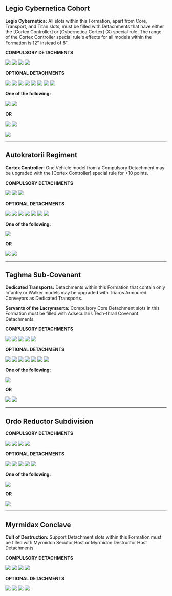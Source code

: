 ## Legio Cybernetica Cohort

**Legio Cybernetica:** All slots within this Formation, apart from Core, Transport, and Titan slots, must be filled with Detachments that have either the [Cortex Controller] or [Cybernetica Cortex] (X) special rule. The range of the Cortex Controller special rule's effects for all models within the Formation is 12" instead of 8".

**COMPULSORY DETACHMENTS**

[![](../../media/factions/mechanicum_taghmata/compulsory_hq.jpg)](../../factions/mechanicum_taghmata/detachments.md#hq-detachments) [![](../../media/factions/mechanicum_taghmata/compulsory_core.jpg)](../../factions/mechanicum_taghmata/detachments.md#core-detachments) [![](../../media/factions/mechanicum_taghmata/compulsory_support.jpg)](../../factions/mechanicum_taghmata/detachments.md#support-detachments) [![](../../media/factions/mechanicum_taghmata/compulsory_support.jpg)](../../factions/mechanicum_taghmata/detachments.md#support-detachments)

**OPTIONAL DETACHMENTS**

[![](../../media/factions/mechanicum_taghmata/optional_hq.jpg)](../../factions/mechanicum_taghmata/detachments.md#hq-detachments) [![](../../media/factions/mechanicum_taghmata/optional_hq.jpg)](../../factions/mechanicum_taghmata/detachments.md#hq-detachments) [![](../../media/factions/mechanicum_taghmata/optional_support.jpg)](../../factions/mechanicum_taghmata/detachments.md#support-detachments) [![](../../media/factions/mechanicum_taghmata/optional_vanguard.jpg)](../../factions/mechanicum_taghmata/detachments.md#vanguard-detachments) [![](../../media/factions/mechanicum_taghmata/optional_core.jpg)](../../factions/mechanicum_taghmata/detachments.md#core-detachments) [![](../../media/factions/mechanicum_taghmata/optional_core.jpg)](../../factions/mechanicum_taghmata/detachments.md#core-detachments) [![](../../media/factions/mechanicum_taghmata/optional_transport.jpg)](detachments.md#transport-detachments) [![](../../media/factions/mechanicum_taghmata/optional_transport.jpg)](detachments.md#transport-detachments)

**One of the following:**

[![](../../media/factions/mechanicum_taghmata/optional_support.jpg)](../../factions/mechanicum_taghmata/detachments.md#support-detachments) [![](../../media/factions/mechanicum_taghmata/optional_support.jpg)](../../factions/mechanicum_taghmata/detachments.md#support-detachments)

**OR**

[![](../../media/factions/mechanicum_taghmata/optional_vanguard.jpg)](../../factions/mechanicum_taghmata/detachments.md#vanguard-detachments) [![](../../media/factions/mechanicum_taghmata/optional_vanguard.jpg)](../../factions/mechanicum_taghmata/detachments.md#vanguard-detachments)

[![](../../media/factions/collegia_titanica/optional_titan.jpg)](../../factions/collegia_titanica/detachments.md#titan-detachments)

---

## Autokratorii Regiment

**Cortex Controller:** One Vehicle model from a Compulsory Detachment may be upgraded with the [Cortex Controller] special rule for +10 points.

**COMPULSORY DETACHMENTS**

[![](../../media/factions/mechanicum_taghmata/compulsory_battle_tank.jpg)](../../factions/mechanicum_taghmata/detachments.md#battle-tank-detachments) [![](../../media/factions/mechanicum_taghmata/compulsory_battle_tank.jpg)](../../factions/mechanicum_taghmata/detachments.md#battle-tank-detachments) [![](../../media/factions/mechanicum_taghmata/compulsory_battle_tank.jpg)](../../factions/mechanicum_taghmata/detachments.md#battle-tank-detachments)

**OPTIONAL DETACHMENTS**

[![](../../media/factions/mechanicum_taghmata/optional_hq.jpg)](../../factions/mechanicum_taghmata/detachments.md#hq-detachments) [![](../../media/factions/mechanicum_taghmata/optional_support.jpg)](../../factions/mechanicum_taghmata/detachments.md#support-detachments) [![](../../media/factions/mechanicum_taghmata/optional_transport.jpg)](detachments.md#transport-detachments) [![](../../media/factions/mechanicum_taghmata/optional_support.jpg)](../../factions/mechanicum_taghmata/detachments.md#support-detachments) [![](../../media/factions/mechanicum_taghmata/optional_support.jpg)](../../factions/mechanicum_taghmata/detachments.md#support-detachments) [![](../../media/factions/mechanicum_taghmata/optional_transport.jpg)](detachments.md#transport-detachments) [![](../../media/factions/mechanicum_taghmata/optional_battle_tank.jpg)](../../factions/mechanicum_taghmata/detachments.md#battle-tank-detachments)

**One of the following:**

[![](../../media/factions/collegia_titanica/optional_titan.jpg)](../../factions/collegia_titanica/detachments.md#titan-detachments)

**OR**

[![](../../media/factions/knight_households/optional_knight.jpg)](../../factions/knight_households/detachments.md#knight-detachments) [![](../../media/factions/knight_households/optional_knight.jpg)](../../factions/knight_households/detachments.md#knight-detachments)

---

## Taghma Sub-Covenant

**Dedicated Transports:** Detachments within this Formation that contain only Infantry or Walker models may be upgraded with Triaros Armoured Conveyors as Dedicated Transports.

**Servants of the Lacrymaerta:** Compulsory Core Detachment slots in this Formation must be filled with Adsecularis Tech-thrall Covenant Detachments.

**COMPULSORY DETACHMENTS**

[![](../../media/factions/mechanicum_taghmata/compulsory_hq.jpg)](../../factions/mechanicum_taghmata/detachments.md#hq-detachments) [![](../../media/factions/mechanicum_taghmata/compulsory_core.jpg)](../../factions/mechanicum_taghmata/detachments.md#core-detachments) [![](../../media/factions/mechanicum_taghmata/compulsory_core.jpg)](../../factions/mechanicum_taghmata/detachments.md#core-detachments) [![](../../media/factions/mechanicum_taghmata/compulsory_support.jpg)](../../factions/mechanicum_taghmata/detachments.md#support-detachments) [![](../../media/factions/mechanicum_taghmata/compulsory_support.jpg)](../../factions/mechanicum_taghmata/detachments.md#support-detachments)

**OPTIONAL DETACHMENTS**

[![](../../media/factions/mechanicum_taghmata/optional_hq.jpg)](../../factions/mechanicum_taghmata/detachments.md#hq-detachments) [![](../../media/factions/mechanicum_taghmata/optional_core.jpg)](../../factions/mechanicum_taghmata/detachments.md#core-detachments) [![](../../media/factions/mechanicum_taghmata/optional_support.jpg)](../../factions/mechanicum_taghmata/detachments.md#support-detachments) [![](../../media/factions/mechanicum_taghmata/optional_bastion.jpg)](../../factions/mechanicum_taghmata/detachments.md#bastion-detachments) [![](../../media/factions/mechanicum_taghmata/optional_vanguard.jpg)](../../factions/mechanicum_taghmata/detachments.md#vanguard-detachments) [![](../../media/factions/mechanicum_taghmata/optional_battle_tank.jpg)](../../factions/mechanicum_taghmata/detachments.md#battle-tank-detachments) [![](../../media/factions/mechanicum_taghmata/optional_transport.jpg)](detachments.md#transport-detachments)

**One of the following:**

[![](../../media/factions/collegia_titanica/optional_titan.jpg)](../../factions/collegia_titanica/detachments.md#titan-detachments)

**OR**

[![](../../media/factions/knight_households/optional_knight.jpg)](../../factions/knight_households/detachments.md#knight-detachments) [![](../../media/factions/knight_households/optional_knight.jpg)](../../factions/knight_households/detachments.md#knight-detachments)

---

## Ordo Reductor Subdivision

**COMPULSORY DETACHMENTS**

[![](../../media/factions/mechanicum_taghmata/compulsory_hq.jpg)](../../factions/mechanicum_taghmata/detachments.md#hq-detachments) [![](../../media/factions/mechanicum_taghmata/compulsory_support.jpg)](../../factions/mechanicum_taghmata/detachments.md#support-detachments) [![](../../media/factions/mechanicum_taghmata/compulsory_bastion.jpg)](../../factions/mechanicum_taghmata/detachments.md#bastion-detachments) [![](../../media/factions/mechanicum_taghmata/compulsory_bastion.jpg)](../../factions/mechanicum_taghmata/detachments.md#bastion-detachments)

**OPTIONAL DETACHMENTS**

[![](../../media/factions/mechanicum_taghmata/optional_hq.jpg)](../../factions/mechanicum_taghmata/detachments.md#hq-detachments) [![](../../media/factions/mechanicum_taghmata/optional_support.jpg)](../../factions/mechanicum_taghmata/detachments.md#support-detachments) [![](../../media/factions/mechanicum_taghmata/optional_support.jpg)](../../factions/mechanicum_taghmata/detachments.md#support-detachments) [![](../../media/factions/mechanicum_taghmata/optional_bastion.jpg)](../../factions/mechanicum_taghmata/detachments.md#bastion-detachments) [![](../../media/factions/mechanicum_taghmata/optional_battle_tank.jpg)](../../factions/mechanicum_taghmata/detachments.md#battle-tank-detachments)

**One of the following:**

[![](../../media/factions/collegia_titanica/optional_titan.jpg)](../../factions/collegia_titanica/detachments.md#titan-detachments)

**OR**

[![](../../media/factions/knight_households/optional_acastus.jpg)](../../factions/knight_households/detachments.md#acastus-knight-asterius-banner-240-points)

---

## Myrmidax Conclave

**Cult of Destruction:** Support Detachment slots within this Formation must be filled with Myrmidon Secutor Host or Myrmidon Destructor Host Detachments.

**COMPULSORY DETACHMENTS**

[![](../../media/factions/mechanicum_taghmata/compulsory_hq.jpg)](../../factions/mechanicum_taghmata/detachments.md#hq-detachments) [![](../../media/factions/mechanicum_taghmata/compulsory_support.jpg)](../../factions/mechanicum_taghmata/detachments.md#support-detachments) [![](../../media/factions/mechanicum_taghmata/compulsory_support.jpg)](../../factions/mechanicum_taghmata/detachments.md#support-detachments) [![](../../media/factions/mechanicum_taghmata/compulsory_support.jpg)](../../factions/mechanicum_taghmata/detachments.md#support-detachments)

**OPTIONAL DETACHMENTS**

[![](../../media/factions/mechanicum_taghmata/optional_hq.jpg)](../../factions/mechanicum_taghmata/detachments.md#hq-detachments) [![](../../media/factions/mechanicum_taghmata/optional_transport.jpg)](detachments.md#transport-detachments) [![](../../media/factions/mechanicum_taghmata/optional_support.jpg)](../../factions/mechanicum_taghmata/detachments.md#support-detachments) [![](../../media/factions/mechanicum_taghmata/optional_support.jpg)](../../factions/mechanicum_taghmata/detachments.md#support-detachments)
